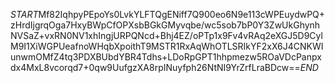 $START$Mf82IqhpyPEpoYs0LvkYLFTQgENiff7Q900eo6N9e113cWPEuydwPQ+zHrdIjgrqOga7HxyBWpCfOPXsbBGkGMyvqbe/wc5sob7bP0Y3ZwUkGhynhNVSaZ+vxRN0NV1xhIngjURPQNcd+Bhj4EZ/oPTp1x9Fv4vRAq2eXGJ5D9CylM9I1XiWGPUeafnoWHqbXpoithT9MSTR1RxAqWhOTLSRIkYF2xX6J4CNKWIunwmOMfZ4tq3PDXBUbdYBR4Tdhs+LDoRpGPT1hhpmezw5ROaVDcPanpxdx4MxL8vcorqd7+0qw9UufgzXA8rpINuyfph26NtNI9YrZrfLraBDcw==$END$